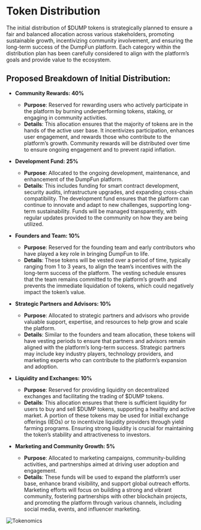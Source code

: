 # Token Distribution

The initial distribution of $DUMP tokens is strategically planned to ensure a fair and balanced allocation across various stakeholders, promoting sustainable growth, incentivizing community involvement, and ensuring the long-term success of the DumpFun platform. Each category within the distribution plan has been carefully considered to align with the platform’s goals and provide value to the ecosystem.

## Proposed Breakdown of Initial Distribution:

- **Community Rewards: 40%**
  - **Purpose**: Reserved for rewarding users who actively participate in the platform by burning underperforming tokens, staking, or engaging in community activities.
  - **Details**: This allocation ensures that the majority of tokens are in the hands of the active user base. It incentivizes participation, enhances user engagement, and rewards those who contribute to the platform’s growth. Community rewards will be distributed over time to ensure ongoing engagement and to prevent rapid inflation.

- **Development Fund: 25%**
  - **Purpose**: Allocated to the ongoing development, maintenance, and enhancement of the DumpFun platform.
  - **Details**: This includes funding for smart contract development, security audits, infrastructure upgrades, and expanding cross-chain compatibility. The development fund ensures that the platform can continue to innovate and adapt to new challenges, supporting long-term sustainability. Funds will be managed transparently, with regular updates provided to the community on how they are being utilized.

- **Founders and Team: 10%**
  - **Purpose**: Reserved for the founding team and early contributors who have played a key role in bringing DumpFun to life.
  - **Details**: These tokens will be vested over a period of time, typically ranging from 1 to 3 years, to align the team’s incentives with the long-term success of the platform. The vesting schedule ensures that the team remains committed to the platform’s growth and prevents the immediate liquidation of tokens, which could negatively impact the token’s value.

- **Strategic Partners and Advisors: 10%**
  - **Purpose**: Allocated to strategic partners and advisors who provide valuable support, expertise, and resources to help grow and scale the platform.
  - **Details**: Similar to the founders and team allocation, these tokens will have vesting periods to ensure that partners and advisors remain aligned with the platform’s long-term success. Strategic partners may include key industry players, technology providers, and marketing experts who can contribute to the platform’s expansion and adoption.

- **Liquidity and Exchanges: 10%**
  - **Purpose**: Reserved for providing liquidity on decentralized exchanges and facilitating the trading of $DUMP tokens.
  - **Details**: This allocation ensures that there is sufficient liquidity for users to buy and sell $DUMP tokens, supporting a healthy and active market. A portion of these tokens may be used for initial exchange offerings (IEOs) or to incentivize liquidity providers through yield farming programs. Ensuring strong liquidity is crucial for maintaining the token’s stability and attractiveness to investors.

- **Marketing and Community Growth: 5%**
  - **Purpose**: Allocated to marketing campaigns, community-building activities, and partnerships aimed at driving user adoption and engagement.
  - **Details**: These funds will be used to expand the platform’s user base, enhance brand visibility, and support global outreach efforts. Marketing efforts will focus on building a strong and vibrant community, fostering partnerships with other blockchain projects, and promoting the platform through various channels, including social media, events, and influencer marketing.



<div style={{textAlign: 'center'}}>
  <img src="/img/tokenomics.png" alt="Tokenomics" style={{width: '80%', maxWidth: '800px'}} />
</div>